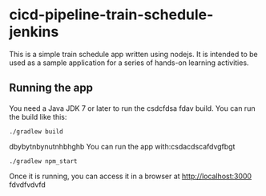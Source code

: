 # cicd-pipeline-train-schedule-jenkins

This is a simple train schedule app written using nodejs. It is intended to be used as a sample application for a series of hands-on learning activities.

## Running the app
####
You need a Java JDK 7 or later to run the csdcfdsa fdav build. You can run the build like this:

    ./gradlew build
dbybytnbynutnhbhghb
You can run the app with:csdacdscafdvgfbgt

    ./gradlew npm_start

Once it is running, you can access it in a browser at [http://localhost:3000](http://localhost:3000)
fdvdfvdvfd
